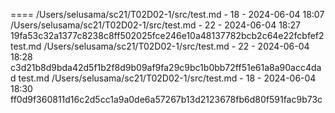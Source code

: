 ====
/Users/selusama/sc21/T02D02-1/src/test.md - 18 - 2024-06-04 18:07
/Users/selusama/sc21/T02D02-1/src/test.md - 22 - 2024-06-04 18:27 19fa53c32a1377c8238c8ff502025fce246e10a48137782bcb2c64e22fcbfef2  test.md
/Users/selusama/sc21/T02D02-1/src/test.md - 22 - 2024-06-04 18:28 c3d21b8d9bda42d5f1b2f8d9b09af9fa29c9bc1b0bb72ff51e61a8a90acc4dad  test.md
/Users/selusama/sc21/T02D02-1/src/test.md - 18 - 2024-06-04 18:30 ff0d9f360811d16c2d5cc1a9a0de6a57267b13d2123678fb6d80f591fac9b73c
